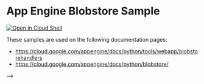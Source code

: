# App Engine Blobstore Sample

[![Open in Cloud Shell][shell_img]][shell_link]

[shell_img]: http://gstatic.com/cloudssh/images/open-btn.png
[shell_link]: https://console.cloud.google.com/cloudshell/open?git_repo=https://github.com/GoogleCloudPlatform/python-docs-samples&page=editor&open_in_editor=appengine/standard/blobstore/api/README.md

<!-- auto-doc-link -->
These samples are used on the following documentation pages:

>
* https://cloud.google.com/appengine/docs/python/tools/webapp/blobstorehandlers
* https://cloud.google.com/appengine/docs/python/blobstore/

<!-- end-auto-doc-link -->
 -->
